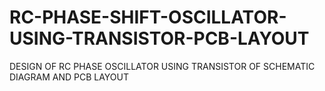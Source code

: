 # RC-PHASE-SHIFT-OSCILLATOR-USING-TRANSISTOR-PCB-LAYOUT
DESIGN OF RC PHASE OSCILLATOR USING TRANSISTOR OF SCHEMATIC DIAGRAM AND PCB LAYOUT
